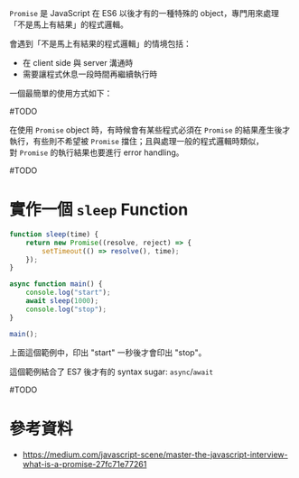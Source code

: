 `Promise` 是 JavaScript 在 ES6 以後才有的一種特殊的 object，專門用來處理「不是馬上有結果」的程式邏輯。

會遇到「不是馬上有結果的程式邏輯」的情境包括：

- 在 client side 與 server 溝通時
- 需要讓程式休息一段時間再繼續執行時

一個最簡單的使用方式如下：

#TODO 

在使用 `Promise` object 時，有時候會有某些程式必須在 `Promise` 的結果產生後才執行，有些則不希望被 `Promise` 擋住；且與處理一般的程式邏輯時類似，對 `Promise` 的執行結果也要進行 error handling。

#TODO 

# 實作一個 `sleep` Function

```JavaScript
function sleep(time) {
    return new Promise((resolve, reject) => {
        setTimeout(() => resolve(), time);
    });
}

async function main() {
    console.log("start");
    await sleep(1000);
    console.log("stop");
}

main();
```

上面這個範例中，印出 "start" 一秒後才會印出 "stop"。

這個範例結合了 ES7 後才有的 syntax sugar: `async`/`await`

#TODO 

# 參考資料

- <https://medium.com/javascript-scene/master-the-javascript-interview-what-is-a-promise-27fc71e77261>
